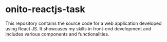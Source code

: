 # onito-reactjs-task
This repository contains the source code for a web application developed using React JS. It showcases my skills in front-end development and includes various components and functionalities.
